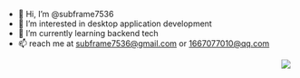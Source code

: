 - 👋 Hi, I’m @subframe7536
- 👀 I’m interested in desktop application development
- 🌱 I’m currently learning backend tech
- 📫 reach me at subframe7536@gmail.com or 1667077010@qq.com

<img align="right" src="https://github-readme-stats.vercel.app/api?username=subframe7536&show_icons=true&icon_color=f0cda2&text_color=c0dbfa&bg_color=#1c1f22&hide_title=true" />
